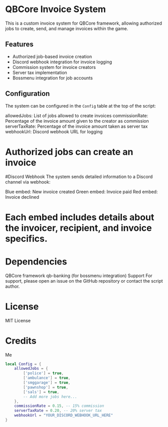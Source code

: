 # QBCore Invoice System

This is a custom invoice system for QBCore framework, allowing authorized jobs to create, send, and manage invoices within the game.

## Features

- Authorized job-based invoice creation
- Discord webhook integration for invoice logging
- Commission system for invoice creators
- Server tax implementation
- Bossmenu integration for job accounts

## Configuration

The system can be configured in the `Config` table at the top of the script:

allowedJobs: List of jobs allowed to create invoices
commissionRate: Percentage of the invoice amount given to the creator as commission
serverTaxRate: Percentage of the invoice amount taken as server tax
webhookUrl: Discord webhook URL for logging


# Authorized jobs can create an invoice
#Discord Webhook
The system sends detailed information to a Discord channel via webhook:

Blue embed: New invoice created
Green embed: Invoice paid
Red embed: Invoice declined
# Each embed includes details about the invoicer, recipient, and invoice specifics.

# Dependencies
QBCore framework
qb-banking (for bossmenu integration)
Support
For support, please open an issue on the GitHub repository or contact the script author.

# License
MIT License

# Credits
Me

```lua
local Config = {
    allowedJobs = {
        ['police'] = true,
        ['ambulance'] = true,
        ['smggarage'] = true,
        ['pawnshop'] = true,
        ['sals'] = true,
        -- Add more jobs here...
    },
    commissionRate = 0.15, -- 15% commission
    serverTaxRate = 0.20, -- 20% server tax
    webhookUrl = "YOUR_DISCORD_WEBHOOK_URL_HERE"
}

